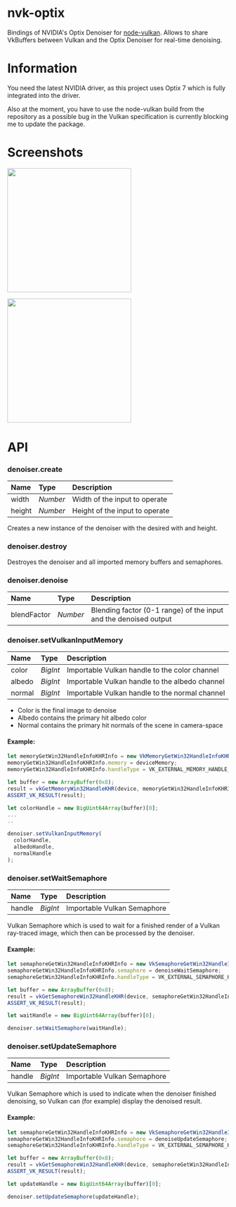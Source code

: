 # nvk-optix

Bindings of NVIDIA's Optix Denoiser for [node-vulkan](https://github.com/maierfelix/nvk). Allows to share VkBuffers between Vulkan and the Optix Denoiser for real-time denoising.

# Information

You need the latest NVIDIA driver, as this project uses Optix 7 which is fully integrated into the driver.

Also at the moment, you have to use the node-vulkan build from the repository as a possible bug in the Vulkan specification is currently blocking me to update the package.

# Screenshots

<a><img src="https://i.imgur.com/Jz3Tum5.png" height="282"></a>

<a><img src="https://i.imgur.com/Od0rGJv.png" height="282"></a>

# API

### denoiser.create

| Name | Type | Description |
| :--- | :--- | :--- |
| width | *Number* | Width of the input to operate |
| height | *Number* | Height of the input to operate |

Creates a new instance of the denoiser with the desired with and height.


### denoiser.destroy

Destroyes the denoiser and all imported memory buffers and semaphores.


### denoiser.denoise

| Name | Type | Description |
| :--- | :--- | :--- |
| blendFactor | *Number* | Blending factor (0-1 range) of the input and the denoised output |

### denoiser.setVulkanInputMemory

| Name | Type | Description |
| :--- | :--- | :--- |
| color | *BigInt* | Importable Vulkan handle to the color channel |
| albedo | *BigInt* | Importable Vulkan handle to the albedo channel |
| normal | *BigInt* | Importable Vulkan handle to the normal channel |

 - Color is the final image to denoise
 - Albedo contains the primary hit albedo color
 - Normal contains the primary hit normals of the scene in camera-space

#### Example:

````js
let memoryGetWin32HandleInfoKHRInfo = new VkMemoryGetWin32HandleInfoKHR();
memoryGetWin32HandleInfoKHRInfo.memory = deviceMemory;
memoryGetWin32HandleInfoKHRInfo.handleType = VK_EXTERNAL_MEMORY_HANDLE_TYPE_OPAQUE_WIN32_BIT;

let buffer = new ArrayBuffer(0x8);
result = vkGetMemoryWin32HandleKHR(device, memoryGetWin32HandleInfoKHRInfo, { $: buffer.getAddress() });
ASSERT_VK_RESULT(result);

let colorHandle = new BigUint64Array(buffer)[0];
...
..

denoiser.setVulkanInputMemory(
  colorHandle,
  albedoHandle,
  normalHandle
);
````

### denoiser.setWaitSemaphore

| Name | Type | Description |
| :--- | :--- | :--- |
| handle | *BigInt* | Importable Vulkan Semaphore |

Vulkan Semaphore which is used to wait for a finished render of a Vulkan ray-traced image, which then can be processed by the denoiser.


#### Example:

````js
let semaphoreGetWin32HandleInfoKHRInfo = new VkSemaphoreGetWin32HandleInfoKHR();
semaphoreGetWin32HandleInfoKHRInfo.semaphore = denoiseWaitSemaphore;
semaphoreGetWin32HandleInfoKHRInfo.handleType = VK_EXTERNAL_SEMAPHORE_HANDLE_TYPE_OPAQUE_WIN32_BIT;

let buffer = new ArrayBuffer(0x8);
result = vkGetSemaphoreWin32HandleKHR(device, semaphoreGetWin32HandleInfoKHRInfo, { $: buffer.getAddress() });
ASSERT_VK_RESULT(result);

let waitHandle = new BigUint64Array(buffer)[0];

denoiser.setWaitSemaphore(waitHandle);
````

### denoiser.setUpdateSemaphore

| Name | Type | Description |
| :--- | :--- | :--- |
| handle | *BigInt* | Importable Vulkan Semaphore |

Vulkan Semaphore which is used to indicate when the denoiser finished denoising, so Vulkan can (for example) display the denoised result.

#### Example:

````js
let semaphoreGetWin32HandleInfoKHRInfo = new VkSemaphoreGetWin32HandleInfoKHR();
semaphoreGetWin32HandleInfoKHRInfo.semaphore = denoiseUpdateSemaphore;
semaphoreGetWin32HandleInfoKHRInfo.handleType = VK_EXTERNAL_SEMAPHORE_HANDLE_TYPE_OPAQUE_WIN32_BIT;

let buffer = new ArrayBuffer(0x8);
result = vkGetSemaphoreWin32HandleKHR(device, semaphoreGetWin32HandleInfoKHRInfo, { $: buffer.getAddress() });
ASSERT_VK_RESULT(result);

let updateHandle = new BigUint64Array(buffer)[0];

denoiser.setUpdateSemaphore(updateHandle);
````
